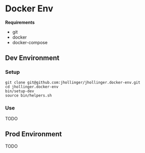 # Docker Env

**Requirements**

* git
* docker
* docker-compose

## Dev Environment

### Setup

    git clone git@github.com:jhollinger/jhollinger.docker-env.git
    cd jhollinger.docker-env
    bin/setup-dev
    source bin/helpers.sh

### Use

TODO

## Prod Environment

TODO
